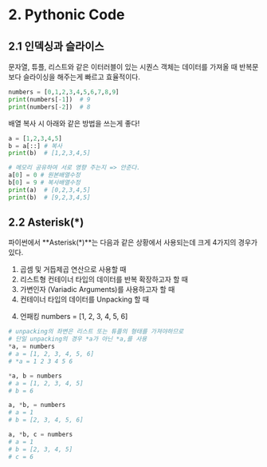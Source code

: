 # 2. Pythonic Code

## 2.1 인덱싱과 슬라이스
문자열, 튜플, 리스트와 같은 이터러블이 있는 시퀀스 객체는 데이터를 가져올 때 반복문 보다 슬라이싱을 해주는게 빠르고 효율적이다.

```python
numbers = [0,1,2,3,4,5,6,7,8,9]
print(numbers[-1])  # 9
print(numbers[-2])  # 8
```
배열 복사 시 아래와 같은 방법을 쓰는게 좋다!
```python
a = [1,2,3,4,5]
b = a[::] # 복사
print(b)  # [1,2,3,4,5]

# 메모리 공유하여 서로 영향 주는지 => 안준다.
a[0] = 0 # 원본배열수정
b[0] = 9 # 복사배열수정
print(a)  # [0,2,3,4,5]
print(b)  # [9,2,3,4,5]
```

## 2.2 **Asterisk(*)**
파이썬에서 **Asterisk(*)**는 다음과 같은 상황에서 사용되는데 크게 4가지의 경우가 있다.

1) 곱셈 및 거듭제곱 연산으로 사용할 때
2) 리스트형 컨테이너 타입의 데이터를 반복 확장하고자 할 때
3) 가변인자 (Variadic Arguments)를 사용하고자 할 때
4) 컨테이너 타입의 데이터를 Unpacking 할 때

4. 언패킹
numbers = [1, 2, 3, 4, 5, 6]
```python
# unpacking의 좌변은 리스트 또는 튜플의 형태를 가져야하므로
# 단일 unpacking의 경우 *a가 아닌 *a,를 사용
*a, = numbers
# a = [1, 2, 3, 4, 5, 6]
# *a = 1 2 3 4 5 6

*a, b = numbers
# a = [1, 2, 3, 4, 5]
# b = 6

a, *b, = numbers
# a = 1
# b = [2, 3, 4, 5, 6]

a, *b, c = numbers
# a = 1
# b = [2, 3, 4, 5]
# c = 6
```